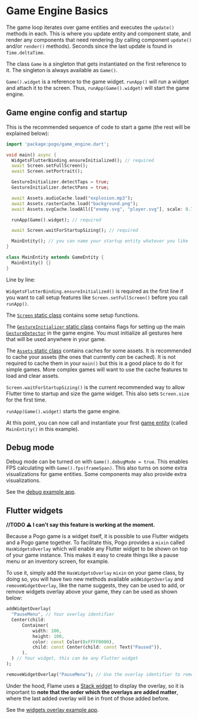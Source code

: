# Game Engine Basics

The game loop iterates over game entities and executes the `update()` methods in each.  This is where you update entity and component state, and render any components that need rendering (by calling component `update()` and/or `render()` methods).  Seconds since the last update is found in `Time.deltaTime`.

The class `Game` is a singleton that gets instantiated on the first reference to it.  The singleton is always available as `Game()`.
 
`Game().widget` is a reference to the game widget.  `runApp()` will run a widget and attach it to the screen.  Thus, `runApp(Game().widget)` will start the game engine.

## Game engine config and startup

This is the recommended sequence of code to start a game (the rest will be explained below):

```dart
import 'package:pogo/game_engine.dart';

void main() async {
  WidgetsFlutterBinding.ensureInitialized(); // required
  await Screen.setFullScreen();
  await Screen.setPortrait();

  GestureInitializer.detectTaps = true;
  GestureInitializer.detectPans = true;

  await Assets.audioCache.load("explosion.mp3");
  await Assets.rasterCache.load("background.png");
  await Assets.svgCache.loadAll(["enemy.svg", "player.svg"], scale: 0.75);

  runApp(Game().widget); // required

  await Screen.waitForStartupSizing(); // required

  MainEntity(); // you can name your startup entity whatever you like
}

class MainEntity extends GameEntity {
  MainEntity() {}
}
```

Line by line:

`WidgetsFlutterBinding.ensureInitialized()` is required as the first line if you want to call setup features like `Screen.setFullScreen()` before you call `runApp()`.

The [`Screen` static class](/doc/statics/screen.md) contains some setup functions.

The [`GestureInitializer` static class](/doc/input.md#gestureinitializer-class) contains flags for setting up the main [`GestureDetector`](https://api.flutter.dev/flutter/widgets/GestureDetector-class.html) in the game engine.  You must initialize all gestures here that will be used anywhere in your game.

The [`Assets` static class](/doc/statics/assets.md) contains caches for some assets.  It is recommended to cache your assets (the ones that currently _can_ be cached).  It is not required to cache them in your `main()` but this is a good place to do it for simple games.  More complex games will want to use the cache features to load and clear assets.

`Screen.waitForStartupSizing()` is the current recommended way to allow Flutter time to startup and size the game widget.  This also sets `Screen.size` for the first time.

`runApp(Game().widget)` starts the game engine.

At this point, you can now call and instantiate your first [game entity](/doc/game_entity.md) (called `MainEntity()` in this example).

## Debug mode

Debug mode can be turned on with `Game().debugMode = true`.  This enables FPS calculating with `Game().fps(frameSpan)`.  This also turns on some extra visualizations for game entities.  Some components may also provide extra visualizations.

See the [debug example app](/doc/examples/debug).

## Flutter widgets

**//TODO :warning: I can't say this feature is working at the moment.**

Because a Pogo game is a widget itself, it is possible to use Flutter widgets and a Pogo game together. To facilitate this, Pogo provides a `mixin` called `HasWidgetsOverlay` which will enable any Flutter widget to be shown on top of your game instance. This makes it easy to create things like a pause menu or an inventory screen, for example.

To use it, simply add the `HasWidgetsOverlay` `mixin` on your game class, by doing so, you will have two new methods available `addWidgetOverlay` and `removeWidgetOverlay`, like the name suggests, they can be used to add, or remove widgets overlay above your game, they can be used as shown below:

```dart
addWidgetOverlay(
  "PauseMenu", // Your overlay identifier
  Center(child:
      Container(
          width: 100,
          height: 100,
          color: const Color(0xFFFF0000),
          child: const Center(child: const Text("Paused")),
      ),
  ) // Your widget, this can be any Flutter widget
);

removeWidgetOverlay("PauseMenu"); // Use the overlay identifier to remove the overlay
```

Under the hood, Flame uses a [Stack widget](https://api.flutter.dev/flutter/widgets/Stack-class.html) to display the overlay, so it is important to __note that the order which the overlays are added matter__, where the last added overlay will be in front of those added before.

See the [widgets overlay example app](/doc/examples/with_widgets_overlay).
